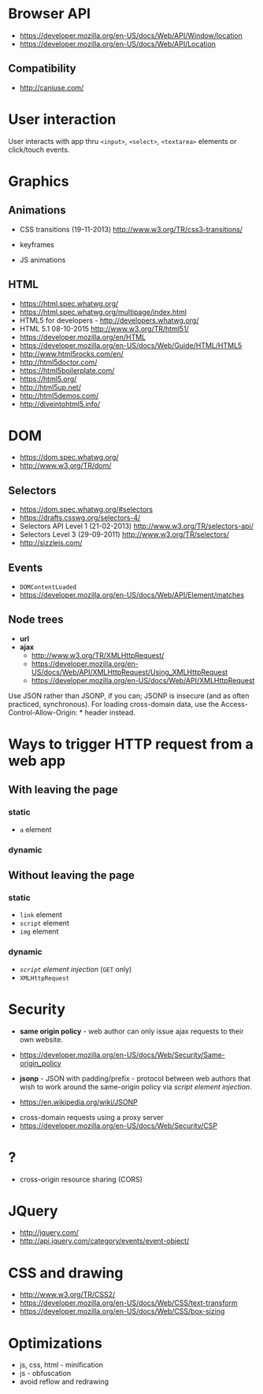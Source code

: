 # Browser API
- https://developer.mozilla.org/en-US/docs/Web/API/Window/location
- https://developer.mozilla.org/en-US/docs/Web/API/Location

## Compatibility
- http://caniuse.com/

# User interaction

User interacts with app thru `<input>`, `<select>`, `<textarea>` elements or click/touch events.

# Graphics

## Animations
- CSS transitions (19-11-2013) http://www.w3.org/TR/css3-transitions/ 

- keyframes
- JS animations

## HTML
- https://html.spec.whatwg.org/
- https://html.spec.whatwg.org/multipage/index.html
- HTML5 for developers - http://developers.whatwg.org/
- HTML 5.1 08-10-2015 http://www.w3.org/TR/html51/
- https://developer.mozilla.org/en/HTML
- https://developer.mozilla.org/en-US/docs/Web/Guide/HTML/HTML5
- http://www.html5rocks.com/en/
- http://html5doctor.com/
- https://html5boilerplate.com/
- https://html5.org/
- http://html5up.net/
- http://html5demos.com/
- http://diveintohtml5.info/

# DOM
- https://dom.spec.whatwg.org/
- http://www.w3.org/TR/dom/

## Selectors
- https://dom.spec.whatwg.org/#selectors
- https://drafts.csswg.org/selectors-4/
- Selectors API Level 1 (21-02-2013) http://www.w3.org/TR/selectors-api/
- Selectors Level 3 (29-09-2011) http://www.w3.org/TR/selectors/
- http://sizzlejs.com/

## Events
- `DOMContentLoaded`
- https://developer.mozilla.org/en-US/docs/Web/API/Element/matches

## Node trees

- **url**
- **ajax**
  + http://www.w3.org/TR/XMLHttpRequest/
  + https://developer.mozilla.org/en-US/docs/Web/API/XMLHttpRequest/Using_XMLHttpRequest
  + https://developer.mozilla.org/en-US/docs/Web/API/XMLHttpRequest

Use JSON rather than JSONP, if you can; JSONP is insecure (and as often practiced, synchronous). For loading cross-domain data, use the Access-Control-Allow-Origin: * header instead.

# Ways to trigger HTTP request from a web app
## With leaving the page
### static
- `a` element

### dynamic

## Without leaving the page
### static
- `link` element
- `script` element
- `img` element

### dynamic
-  *`script` element injection* (`GET` only)
- `XMLHttpRequest`

# Security
- **same origin policy** - web author can only issue ajax requests to their own website.
 + https://developer.mozilla.org/en-US/docs/Web/Security/Same-origin_policy
- **jsonp** - JSON with padding/prefix - protocol between web authors that wish to work around the same-origin policy via *script element injection*.
 + https://en.wikipedia.org/wiki/JSONP
- cross-domain requests using a proxy server
- https://developer.mozilla.org/en-US/docs/Web/Security/CSP


# ?
- cross-origin resource sharing (CORS)

# JQuery
- http://jquery.com/
- http://api.jquery.com/category/events/event-object/

# CSS and drawing
- http://www.w3.org/TR/CSS2/
- https://developer.mozilla.org/en-US/docs/Web/CSS/text-transform
- https://developer.mozilla.org/en-US/docs/Web/CSS/box-sizing

# Optimizations
- js, css, html - minification
- js - obfuscation
- avoid reflow and redrawing

